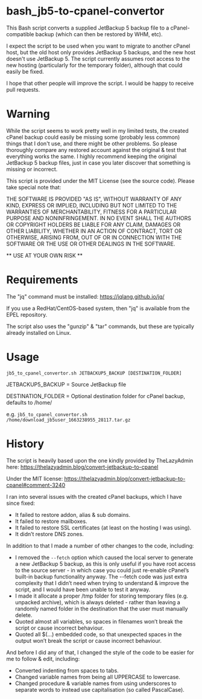 # bash_jb5-to-cpanel-convertor
This Bash script converts a supplied JetBackup 5 backup file to a cPanel-compatible backup (which can then be restored by WHM, etc).

I expect the script to be used when you want to migrate to another cPanel host, but the old host only provides JetBackup 5 backups, and the new host doesn't use JetBackup 5.  The script currently assumes root access to the new hosting (particularly for the temporary folder), although that could easily be fixed.

I hope that other people will improve the script.  I would be happy to receive pull requests.

# Warning
While the script seems to work pretty well in my limited tests, the created cPanel backup could easily be missing some (probably less common) things that I don't use, and there might be other problems.  So please thoroughly compare any restored account against the original & test that everything works the same.  I highly recommend keeping the original JetBackup 5 backup files, just in case you later discover that something is missing or incorrect.

This script is provided under the MIT License (see the source code).  Please take special note that:

THE SOFTWARE IS PROVIDED "AS IS", WITHOUT WARRANTY OF ANY KIND, EXPRESS OR
IMPLIED, INCLUDING BUT NOT LIMITED TO THE WARRANTIES OF MERCHANTABILITY,
FITNESS FOR A PARTICULAR PURPOSE AND NONINFRINGEMENT. IN NO EVENT SHALL THE
AUTHORS OR COPYRIGHT HOLDERS BE LIABLE FOR ANY CLAIM, DAMAGES OR OTHER
LIABILITY, WHETHER IN AN ACTION OF CONTRACT, TORT OR OTHERWISE, ARISING FROM,
OUT OF OR IN CONNECTION WITH THE SOFTWARE OR THE USE OR OTHER DEALINGS IN THE
SOFTWARE.

** USE AT YOUR OWN RISK **

# Requirements
The "jq" command must be installed: 
https://jqlang.github.io/jq/

If you use a RedHat/CentOS-based system, then "jq" is available from the EPEL repository.

The script also uses the "gunzip" & "tar" commands, but these are typically already installed on Linux.

# Usage
`jb5_to_cpanel_convertor.sh JETBACKUP5_BACKUP [DESTINATION_FOLDER]`

JETBACKUP5_BACKUP  = Source JetBackup file

DESTINATION_FOLDER = Optional destination folder for cPanel backup, defaults to /home/

e.g. 
`jb5_to_cpanel_convertor.sh /home/download_jb5user_1663238955_28117.tar.gz`

# History
The script is heavily based upon the one kindly provided by TheLazyAdmin here:
https://thelazyadmin.blog/convert-jetbackup-to-cpanel

Under the MIT license:
https://thelazyadmin.blog/convert-jetbackup-to-cpanel#comment-3240

I ran into several issues with the created cPanel backups, which I have since fixed:
* It failed to restore addon, alias & sub domains.
* It failed to restore mailboxes.
* It failed to restore SSL certificates (at least on the hosting I was using).
* It didn’t restore DNS zones.

In addition to that I made a number of other changes to the code, including:
* I removed the `--fetch` option which caused the local server to generate a new JetBackup 5 backup, as this is only useful if you have root access to the source server - in which case you could just re-enable cPanel’s built-in backup functionality anyway.  The --fetch code was just extra complexity that I didn’t need when trying to understand & improve the script, and I would have been unable to test it anyway.
* I made it allocate a proper /tmp folder for storing temporary files (e.g. unpacked archive), which is always deleted - rather than leaving a randomly named folder in the destination that the user must manually delete.
* Quoted almost all variables, so spaces in filenames won’t break the script or cause incorrect behaviour.
* Quoted all $(…) embedded code, so that unexpected spaces in the output won’t break the script or cause incorrect behaviour.

And before I did any of that, I changed the style of the code to be easier for me to follow & edit, including:
* Converted indenting from spaces to tabs.
* Changed variable names from being all UPPERCASE to lowercase.
* Changed procedure & variable names from using underscores to separate words to instead use capitalisation (so called PascalCase).
